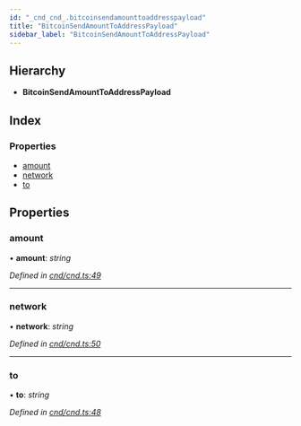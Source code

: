 ```yaml
---
id: "_cnd_cnd_.bitcoinsendamounttoaddresspayload"
title: "BitcoinSendAmountToAddressPayload"
sidebar_label: "BitcoinSendAmountToAddressPayload"
---
```


## Hierarchy

* **BitcoinSendAmountToAddressPayload**

## Index

### Properties

* [amount](_cnd_cnd_.bitcoinsendamounttoaddresspayload.md#amount)
* [network](_cnd_cnd_.bitcoinsendamounttoaddresspayload.md#network)
* [to](_cnd_cnd_.bitcoinsendamounttoaddresspayload.md#to)

## Properties

###  amount

• **amount**: *string*

*Defined in [cnd/cnd.ts:49](https://github.com/comit-network/comit-js-sdk/blob/95ab111/src/cnd/cnd.ts#L49)*

___

###  network

• **network**: *string*

*Defined in [cnd/cnd.ts:50](https://github.com/comit-network/comit-js-sdk/blob/95ab111/src/cnd/cnd.ts#L50)*

___

###  to

• **to**: *string*

*Defined in [cnd/cnd.ts:48](https://github.com/comit-network/comit-js-sdk/blob/95ab111/src/cnd/cnd.ts#L48)*
